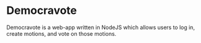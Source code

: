 # Democravote
Democravote is a web-app written in NodeJS which allows users to log in, create motions, and vote on those motions.
